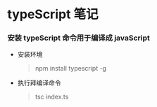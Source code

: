 # typeScript 笔记
###  安装 typeScript 命令用于编译成 javaScript
* 安装环境
    > npm install typescript -g 
* 执行拜编译命令
    > tsc index.ts 
